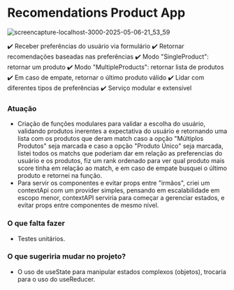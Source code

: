 # Recomendations Product App



![screencapture-localhost-3000-2025-05-06-21_53_59](https://github.com/user-attachments/assets/d571b56d-9449-4412-a9b5-cf38cdea81fc)

✔️ Receber preferências do usuário via formulário
✔️ Retornar recomendações baseadas nas preferências
✔️ Modo "SingleProduct": retornar um produto
✔️ Modo "MultipleProducts": retornar lista de produtos
✔️ Em caso de empate, retornar o último produto válido
✔️ Lidar com diferentes tipos de preferências
✔️ Serviço modular e extensível

### Atuação
- Criação de funções modulares para validar a escolha do usuário, validando produtos inerentes a expectativa do usuário e retornando uma lista com os produtos que deram match caso a opção "Múltiplos Produtos" seja marcada e caso a opção "Produto Único" seja marcada, listei todos os matchs que poderiam dar em relação as preferencias do usuário e os produtos, fiz um rank ordenado para ver qual produto mais score tinha em relação ao match, e em caso de empate busquei o último produto e retornei na função.
- Para servir os componentes e evitar props entre "irmãos", criei um contextApi com um provider simples, pensando em escalabilidade em escopo menor, contextAPI serviria para começar a gerenciar estados, e evitar props entre componentes de mesmo nível.

### O que falta fazer
- Testes unitários.

### O que sugeriria mudar no projeto?
- O uso de useState para manipular estados complexos (objetos), trocaria para o uso do useReducer.
 
